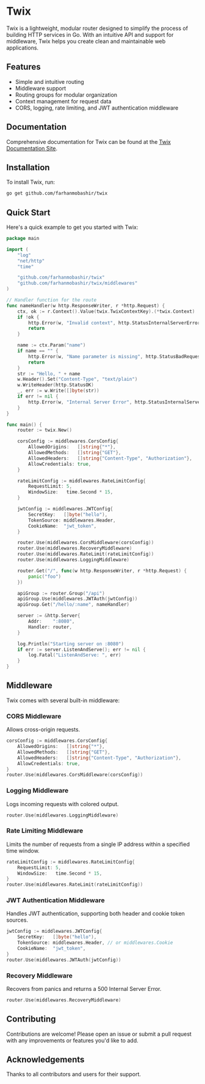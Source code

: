 # Twix

Twix is a lightweight, modular router designed to simplify the process of building HTTP services in Go. With an intuitive API and support for middleware, Twix helps you create clean and maintainable web applications.

## Features

- Simple and intuitive routing
- Middleware support
- Routing groups for modular organization
- Context management for request data
- CORS, logging, rate limiting, and JWT authentication middleware

## Documentation

Comprehensive documentation for Twix can be found at the [Twix Documentation Site](https://twix-go.netlify.app/).

## Installation

To install Twix, run:

```bash
go get github.com/farhanmobashir/twix
```

## Quick Start

Here's a quick example to get you started with Twix:

```go
package main

import (
	"log"
	"net/http"
	"time"

	"github.com/farhanmobashir/twix"
	"github.com/farhanmobashir/twix/middlewares"
)

// Handler function for the route
func nameHandler(w http.ResponseWriter, r *http.Request) {
	ctx, ok := r.Context().Value(twix.TwixContextKey).(*twix.Context)
	if !ok {
		http.Error(w, "Invalid context", http.StatusInternalServerError)
		return
	}

	name := ctx.Param("name")
	if name == "" {
		http.Error(w, "Name parameter is missing", http.StatusBadRequest)
		return
	}
	str := "Hello, " + name
	w.Header().Set("Content-Type", "text/plain")
	w.WriteHeader(http.StatusOK)
	_, err := w.Write([]byte(str))
	if err != nil {
		http.Error(w, "Internal Server Error", http.StatusInternalServerError)
	}
}

func main() {
	router := twix.New()

	corsConfig := middlewares.CorsConfig{
		AllowedOrigins:   []string{"*"},
		AllowedMethods:   []string{"GET"},
		AllowedHeaders:   []string{"Content-Type", "Authorization"},
		AllowCredentials: true,
	}

	rateLimitConfig := middlewares.RateLimitConfig{
		RequestLimit: 5,
		WindowSize:   time.Second * 15,
	}

	jwtConfig := middlewares.JWTConfig{
		SecretKey:   []byte("hello"),
		TokenSource: middlewares.Header,
		CookieName:  "jwt_token",
	}

	router.Use(middlewares.CorsMiddleware(corsConfig))
	router.Use(middlewares.RecoveryMiddleware)
	router.Use(middlewares.RateLimit(rateLimitConfig))
	router.Use(middlewares.LoggingMiddleware)

	router.Get("/", func(w http.ResponseWriter, r *http.Request) {
		panic("foo")
	})

	apiGroup := router.Group("/api")
	apiGroup.Use(middlewares.JWTAuth(jwtConfig))
	apiGroup.Get("/hello/:name", nameHandler)

	server := &http.Server{
		Addr:    ":8080",
		Handler: router,
	}

	log.Println("Starting server on :8080")
	if err := server.ListenAndServe(); err != nil {
		log.Fatal("ListenAndServe: ", err)
	}
}
```

## Middleware

Twix comes with several built-in middleware:

### CORS Middleware

Allows cross-origin requests.

```go
corsConfig := middlewares.CorsConfig{
	AllowedOrigins:   []string{"*"},
	AllowedMethods:   []string{"GET"},
	AllowedHeaders:   []string{"Content-Type", "Authorization"},
	AllowCredentials: true,
}
router.Use(middlewares.CorsMiddleware(corsConfig))
```

### Logging Middleware

Logs incoming requests with colored output.

```go
router.Use(middlewares.LoggingMiddleware)
```

### Rate Limiting Middleware

Limits the number of requests from a single IP address within a specified time window.

```go
rateLimitConfig := middlewares.RateLimitConfig{
	RequestLimit: 5,
	WindowSize:   time.Second * 15,
}
router.Use(middlewares.RateLimit(rateLimitConfig))
```

### JWT Authentication Middleware

Handles JWT authentication, supporting both header and cookie token sources.

```go
jwtConfig := middlewares.JWTConfig{
	SecretKey:   []byte("hello"),
	TokenSource: middlewares.Header, // or middlewares.Cookie
	CookieName:  "jwt_token",
}
router.Use(middlewares.JWTAuth(jwtConfig))
```

### Recovery Middleware

Recovers from panics and returns a 500 Internal Server Error.

```go
router.Use(middlewares.RecoveryMiddleware)
```

## Contributing

Contributions are welcome! Please open an issue or submit a pull request with any improvements or features you'd like to add.

## Acknowledgements

Thanks to all contributors and users for their support.
